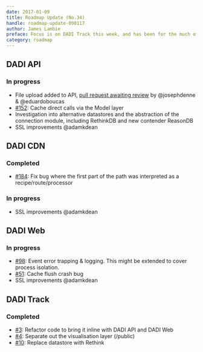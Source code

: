 ```yaml
---
date: 2017-01-09
title: Roadmap Update (No.34)
handle: roadmap-update-090117
author: James Lambie
preface: Focus is on DADI Track this week, and has been for the much of the past week. The codebase has been simplified and brought into line with the same approach used by the other products. The current test coverage is around 85%.
category: roadmap
---
```


## DADI API

### In progress

* File upload added to API, [pull request awaiting review](https://github.com/dadi/api/pull/160) by @josephdenne & @eduardoboucas
* [#152](https://github.com/dadi/api/issues/152): Cache direct calls via the Model layer
* Investigation into alternative datastores and the abstraction of the connection module, including RethinkDB and new contender ReasonDB
* SSL improvements @adamkdean

## DADI CDN

### Completed

* [#184](https://github.com/dadi/cdn/issues/184): Fix bug where the first part of the path was interpreted as a recipe/route/processor

### In progress

* SSL improvements @adamkdean

## DADI Web

### In progress

* [#98](https://github.com/dadi/web/issues/98): Event error trapping & logging. This might be extended to cover process isolation.
* [#51](https://github.com/dadi/web/issues/51): Cache flush crash bug
* SSL improvements @adamkdean

## DADI Track

### Completed

* [#3](https://github.com/dadi/track/issues/3): Refactor code to bring it inline with DADI API and DADI Web
* [#4](https://github.com/dadi/track/issues/4): Separate out the visualisation layer (/public)
* [#10](https://github.com/dadi/track/issues/10): Replace datastore with Rethink
